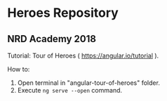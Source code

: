 # Heroes Repository
## NRD Academy 2018
Tutorial: Tour of Heroes ( https://angular.io/tutorial ).

How to:
1. Open terminal in "angular-tour-of-heroes" folder.
2. Execute `ng serve --open` command.

